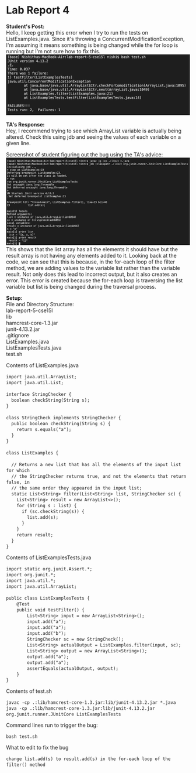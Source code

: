 # Lab Report 4  

**Student's Post:**  
Hello, I keep getting this error when I try to run the tests on ListExamples.java. Since it's throwing a ConcurrentModificationException, I'm assuming it means something is being changed while the for loop is running but I'm not sure how to fix this.
![part 1](https://raw.githubusercontent.com/nselvakumar25/cse15l-lab-reports/main/lab5-p1.png)  

**TA's Response:**  
Hey, I recommend trying to see which ArrayList variable is actually being altered. Check this using jdb and seeing the values of each variable on a given line.

Screenshot of student figuring out the bug using the TA's advice:
![part 2](https://raw.githubusercontent.com/nselvakumar25/cse15l-lab-reports/main/lab5-p2.png)  
This shows that the list array has all the elements it should have but the result array is not having any elements added to it. Looking back at the code, we can see that this is because, in the for-each loop of the filter method, we are adding values to the variable list rather than the variable result. Not only does this lead to incorrect output, but it also creates an error. This error is created because the for-each loop is traversing the list variable but list is being changed during the traversal process.  

**Setup:**  
File and Directory Structure:  
lab-report-5-cse15l  
    lib  
        hamcrest-core-1.3.jar  
        junit-4.13.2.jar  
    .gitignore  
    ListExamples.java  
    ListExamplesTests.java  
    test.sh  

Contents of ListExamples.java  
~~~
import java.util.ArrayList;
import java.util.List;

interface StringChecker {
  boolean checkString(String s);
}

class StringCheck implements StringChecker {
  public boolean checkString(String s) {
    return s.equals("a");
  }
}

class ListExamples {

  // Returns a new list that has all the elements of the input list for which
  // the StringChecker returns true, and not the elements that return false, in
  // the same order they appeared in the input list;
  static List<String> filter(List<String> list, StringChecker sc) {
    List<String> result = new ArrayList<>();
    for (String s : list) {
      if (sc.checkString(s)) {
        list.add(s);
      }
    }
    return result;
  }
}
~~~

Contents of ListExamplesTests.java
~~~
import static org.junit.Assert.*;
import org.junit.*;
import java.util.*;
import java.util.ArrayList;

public class ListExamplesTests {
	@Test
	public void testFilter() {
		List<String> input = new ArrayList<String>();
		input.add("a");
		input.add("a");
		input.add("b");
		StringChecker sc = new StringCheck();
		List<String> actualOutput = ListExamples.filter(input, sc);
		List<String> output = new ArrayList<String>();
		output.add("a");
		output.add("a");
		assertEquals(actualOutput, output);
	}
}
~~~

Contents of test.sh  
~~~
javac -cp .:lib/hamcrest-core-1.3.jar:lib/junit-4.13.2.jar *.java
java -cp .:lib/hamcrest-core-1.3.jar:lib/junit-4.13.2.jar org.junit.runner.JUnitCore ListExamplesTests
~~~

Command lines run to trigger the bug:
~~~
bash test.sh
~~~

What to edit to fix the bug
~~~
change list.add(s) to result.add(s) in the for-each loop of the filter() method
~~~
